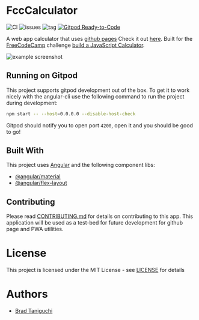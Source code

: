 # FccCalculator

![CI](https://github.com/bradtaniguchi/fcc-calculator/workflows/CI/badge.svg?branch=master&event=push) ![issues](https://img.shields.io/github/issues/bradtaniguchi/fcc-calculator?style=plastic) ![tag](https://img.shields.io/github/v/tag/bradtaniguchi/fcc-calculator)
[![Gitpod Ready-to-Code](https://img.shields.io/badge/Gitpod-Ready--to--Code-blue?logo=gitpod)](https://gitpod.io/#https://github.com/bradtaniguchi/fcc-calculator)

A web app calculator that uses [github pages](https://pages.github.com/)
Check it out [here](https://bradtaniguchi.github.io/fcc-calculator). Built for the [FreeCodeCamp](https://www.freecodecamp.org/) challenge [build a JavaScript Calculator](https://www.freecodecamp.org/learn/front-end-libraries/front-end-libraries-projects/build-a-javascript-calculator).

![example screenshot](../media/app.png)

## Running on Gitpod

This project supports gitpod development out of the box. To get it to work nicely with the angular-cli
use the following command to run the project during development:

```bash
npm start -- --host=0.0.0.0 --disable-host-check
```

Gitpod should notify you to open port `4200`, open it and you should be good to go!

## Built With

This project uses [Angular](https://angular.io/) and the following component libs:

- [@angular/material](https://material.angular.io/)
- [@angular/flex-layout](https://github.com/angular/flex-layout)

## Contributing

Please read [CONTRIBUTING.md](CONTRIBUTING.md) for details on contributing to this app. This application will be used as a test-bed for future development for github page and PWA utilities.

# License

This project is licensed under the MIT License - see [LICENSE](LICENSE) for details

# Authors

- [Brad Taniguchi](https://github.com/bradtaniguchi)
